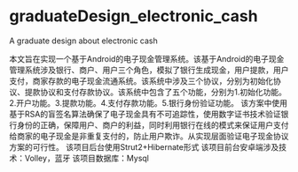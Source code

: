 # graduateDesign_electronic_cash

A graduate design about electronic cash

本文旨在实现一个基于Android的电子现金管理系统。该基于Android的电子现金管理系统涉及银行、商户、用户三个角色，模拟了银行生成现金，用户提款，用户支付，商家存款的电子现金流通系统。该系统中涉及三个协议，分别为初始化协议、提款协议和支付存款协议。该系统中包含了五个功能，分别为1.初始化功能。2.开户功能。3.提款功能。4.支付存款功能。5.银行身份验证功能。
该方案中使用基于RSA的盲签名算法确保了电子现金具有不可追踪性，使用数字证书技术验证银行身份的正确，保障用户、商户的利益，同时利用银行在线的模式来保证用户支付给商家的电子现金是非重复支付的，防止用户欺诈。从实现层面验证电子现金协议方案的可行性。
该项目后台使用Strut2+Hibernate形式
该项目前台安卓端涉及技术：Volley，蓝牙
该项目数据库：Mysql
